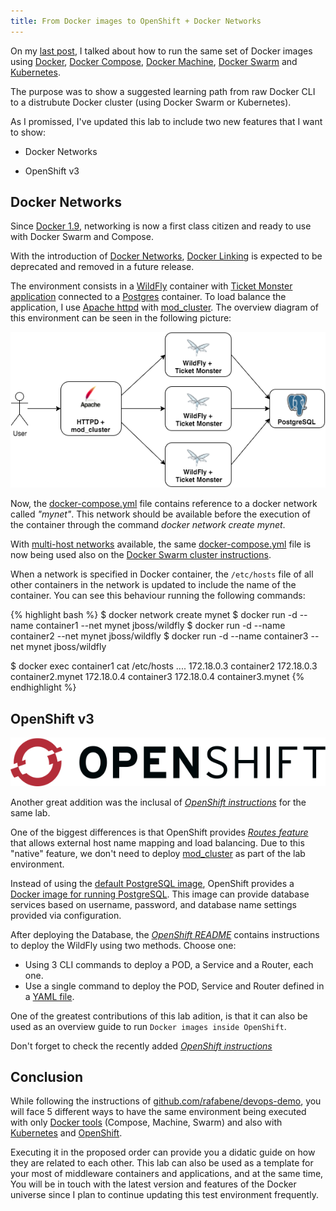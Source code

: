 ```yaml
---
title: From Docker images to OpenShift + Docker Networks
---
```


On my [last post](/2015/12/15/docker-learning-path-wildfly/), I talked about how to run the same set of Docker images using [Docker](https://docs.docker.com/engine/userguide/), [Docker Compose](https://docs.docker.com/compose/), [Docker Machine](https://docs.docker.com/machine/), [Docker Swarm](https://docs.docker.com/swarm/) and [Kubernetes](http://kubernetes.io/).

The purpose was to show a suggested learning path from raw Docker CLI to a distrubute Docker cluster (using Docker Swarm or Kubernetes).

As I promissed, I've updated this lab to include two new features that I want to show:

- Docker Networks

- OpenShift v3

## Docker Networks

Since [Docker 1.9](https://blog.docker.com/2015/11/docker-1-9-production-ready-swarm-multi-host-networking/), networking is now a first class citizen and ready to use with Docker Swarm and Compose.

With the introduction of [Docker Networks](https://docs.docker.com/engine/userguide/networking/dockernetworks/), [Docker Linking](https://docs.docker.com/engine/userguide/networking/default_network/dockerlinks/) is expected to be deprecated and removed in a future release.   

The environment consists in a [WildFly](http://www.wildfly.org/) container with [Ticket Monster application](http://www.jboss.org/ticket-monster/) connected to a [Postgres](http://www.postgresql.org/) container. To load balance the application, I use [Apache httpd](https://httpd.apache.org/) with [mod_cluster](http://mod-cluster.jboss.org/). The overview diagram of this environment can be seen in the following picture:

![](/assets/images/docker_mod_cluster.png)

Now, the [docker-compose.yml](https://github.com/rafabene/devops-demo/blob/master/compose/docker-compose.yml) file contains reference to a docker network called *"mynet"*. This network should be available before the execution of the container through the command  *docker network create mynet*. 

With [multi-host networks](https://docs.docker.com/engine/userguide/networking/get-started-overlay/) available, the same [docker-compose.yml](https://github.com/rafabene/devops-demo/blob/master/compose/docker-compose.yml) file is now being used also on the [Docker Swarm cluster instructions](https://github.com/rafabene/devops-demo/blob/master/swarm/Readme.md).

When a network is specified in Docker container, the `/etc/hosts` file of all other containers in the network is updated to include the name of the container. You can see this behaviour running the following commands:

{% highlight bash %}
$ docker network create mynet
$ docker run -d --name container1 --net mynet jboss/wildfly
$ docker run -d --name container2 --net mynet jboss/wildfly
$ docker run -d --name container3 --net mynet jboss/wildfly

$ docker exec container1 cat /etc/hosts
....
172.18.0.3	container2
172.18.0.3	container2.mynet
172.18.0.4	container3
172.18.0.4	container3.mynet
{% endhighlight %}

## OpenShift v3

![](/assets/images/openshift_logo.png)

Another great addition was the inclusal of [*OpenShift instructions*](https://github.com/rafabene/devops-demo/blob/master/openshift/Readme.md) for the same lab. 

One of the biggest differences is that OpenShift provides [*Routes feature*](https://docs.openshift.com/enterprise/3.0/architecture/core_concepts/routes.html) that allows external host name mapping and load balancing. Due to this "native" feature, we don't need to deploy [mod_cluster](http://mod-cluster.jboss.org/) as part of the lab environment. 

Instead of using the [default PostgreSQL image](https://hub.docker.com/_/postgres/), OpenShift provides a [Docker image for running PostgreSQL](https://hub.docker.com/r/openshift/postgresql-92-centos7/). This image can provide database services based on username, password, and database name settings provided via configuration.

After deploying the Database, the [*OpenShift README*](https://github.com/rafabene/devops-demo/blob/master/openshift/Readme.md) contains instructions to deploy the WildFly using two methods. Choose one:

- Using 3 CLI commands to deploy a POD, a Service and a Router, each one.
- Use a single command to deploy the POD, Service and Router defined in a [YAML file](https://github.com/rafabene/devops-demo/blob/master/openshift/wildfly-rc-service-route.yaml).

One of the greatest contributions of this lab adition, is that it can also be used as an overview guide to run `Docker images inside OpenShift`.

Don't forget to check the recently added [*OpenShift instructions*](https://github.com/rafabene/devops-demo/blob/master/openshift/Readme.md) 

## Conclusion

While following the instructions of [github.com/rafabene/devops-demo](https://github.com/rafabene/devops-demo), you will face 5 different ways to have the same environment being executed with only [Docker tools](http://www.docker.com/products/overview#/docker_toolbox) (Compose, Machine, Swarm) and also with [Kubernetes](http://kubernetes.io/) and [OpenShift](https://www.openshift.org/).

Executing it in the proposed order can provide you a didatic guide on how they are related to each other. This lab can also be used as a template for your most of middleware containers and applications, and at the same time, You will be in touch with the latest version and features of the Docker universe since I plan to continue updating this test environment frequently.
